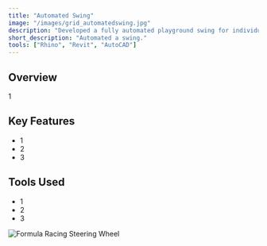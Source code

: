 ```yaml
---
title: "Automated Swing"
image: "/images/grid_automatedswing.jpg"
description: "Developed a fully automated playground swing for individuals with difficulty swinging themselves."
short_description: "Automated a swing."
tools: ["Rhino", "Revit", "AutoCAD"]
---
```


## Overview
1

## Key Features
- 1
- 2
- 3

## Tools Used
- 1
- 2
- 3

![Formula Racing Steering Wheel](/assets/images/formula_render.jpg)
